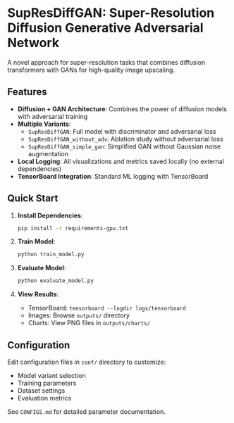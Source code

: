 # SupResDiffGAN: Super-Resolution Diffusion Generative Adversarial Network

A novel approach for super-resolution tasks that combines diffusion transformers with GANs for high-quality image upscaling.

## Features

- **Diffusion + GAN Architecture**: Combines the power of diffusion models with adversarial training
- **Multiple Variants**: 
  - `SupResDiffGAN`: Full model with discriminator and adversarial loss
  - `SupResDiffGAN_without_adv`: Ablation study without adversarial loss
  - `SupResDiffGAN_simple_gan`: Simplified GAN without Gaussian noise augmentation
- **Local Logging**: All visualizations and metrics saved locally (no external dependencies)
- **TensorBoard Integration**: Standard ML logging with TensorBoard

## Quick Start

1. **Install Dependencies**:
   ```bash
   pip install -r requirements-gpu.txt
   ```

2. **Train Model**:
   ```bash
   python train_model.py
   ```

3. **Evaluate Model**:
   ```bash
   python evaluate_model.py
   ```

4. **View Results**:
   - TensorBoard: `tensorboard --logdir logs/tensorboard`
   - Images: Browse `outputs/` directory
   - Charts: View PNG files in `outputs/charts/`

## Configuration

Edit configuration files in `conf/` directory to customize:
- Model variant selection
- Training parameters
- Dataset settings
- Evaluation metrics

See `CONFIGS.md` for detailed parameter documentation.

